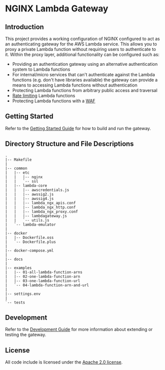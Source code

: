 # NGINX Lambda Gateway

## Introduction

This project provides a working configuration of NGINX configured to act as an authenticating gateway for the AWS Lambda service. This allows you to proxy a private Lambda function without requiring users to authenticate to it. Within the proxy layer, additional functionality can be configured such as:

- Providing an authentication gateway using an alternative authentication
   system to Lambda functions
- For internal/micro services that can't authenticate against the Lambda functions
   (e.g. don't have libraries available) the gateway can provide a means
   to accessing Lambda functions without authentication
- Protecting Lambda functions from arbitrary public access and traversal
- [Rate limiting](http://nginx.org/en/docs/http/ngx_http_limit_req_module.html) Lambda functions
- Protecting Lambda functions with a [WAF](https://docs.nginx.com/nginx-waf/)

## Getting Started

Refer to the [Getting Started Guide](docs/getting_started.md) for how to build and run the gateway.

## Directory Structure and File Descriptions

```
.
|-- Makefile
|
|-- common
|   |-- etc
|   |   |-- nginx
|   |   `-- ssl
|   |-- lambda-core
|   |   |-- awscredentials.js
|   |   |-- awssig2.js
|   |   |-- awssig4.js
|   |   |-- lambda_ngx_apis.conf
|   |   |-- lambda_ngx_http.conf
|   |   |-- lambda_ngx_proxy.conf
|   |   |-- lambdagateway.js
|   |   `-- utils.js
|   `-- lambda-emulator
|
|-- docker
|   |-- Dockerfile.oss
|   `-- Dockerfile.plus
|
|-- docker-compose.yml
|
|-- docs
|
|-- examples
|   |-- 01-all-lambda-function-arns
|   |-- 02-one-lambda-function-arn
|   |-- 03-one-lambda-function-url
|   `-- 04-lambda-function-arn-and-url
|
|-- settings.env
|
`-- tests
```

## Development

Refer to the [Development Guide](docs/development.md) for more information about extending or testing the gateway.

## License

All code include is licensed under the [Apache 2.0 license](LICENSE.txt).
